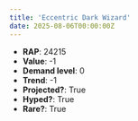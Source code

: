 ```yaml
---
title: 'Eccentric Dark Wizard'
date: 2025-08-06T00:00:00Z
---
```

- **RAP**: 24215
- **Value**: -1
- **Demand level**: 0
- **Trend**: -1
- **Projected?**: True
- **Hyped?**: True
- **Rare?**: True
